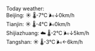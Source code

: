 Today weather:  
Beijing: ☀️ 🌡️-7°C 🌬️↓0km/h  
Tianjin: ☀️ 🌡️-4°C 🌬️0km/h  
Shijiazhuang: ☁️ 🌡️-2°C 🌬️↓5km/h  
Tangshan: ☀️ 🌡️-3°C 🌬️←6km/h  
